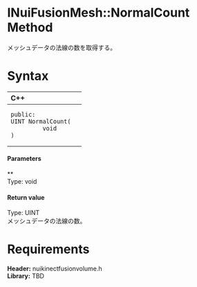 INuiFusionMesh::NormalCount Method  
==================================  

メッシュデータの法線の数を取得する。 <span id="syntaxSection"></span>

Syntax  
======  

<table>
<colgroup>
<col width="100%" />
</colgroup>
<thead>
<tr class="header">
<th align="left">C++</th>
</tr>
</thead>
<tbody>
<tr class="odd">
<td align="left"><pre><code>public:  
UINT NormalCount(  
         void  
)</code></pre></td>
</tr>
</tbody>
</table>

<span id="ID4EG"></span>
#### Parameters  

**    
Type: void  
  

<span id="ID4EP"></span>
#### Return value  

Type: UINT  
メッシュデータの法線の数。  

<span id="requirements"></span>

Requirements  
============  

**Header:** nuikinectfusionvolume.h  
**Library:** TBD  



<!--Please do not edit the data in the comment block below.-->
<!--
TOCTitle : NormalCount Method
RLTitle : INuiFusionMesh::NormalCount Method
KeywordK : NormalCount method
KeywordK : INuiFusionMesh::NormalCount method
KeywordF : INuiFusionMesh::NormalCount
KeywordF : NormalCount
KeywordF : Microsoft.Kinect.nuikinectfusionvolume.INuiFusionMesh.NormalCount(void)
KeywordA : M:Microsoft.Kinect.nuikinectfusionvolume.INuiFusionMesh.NormalCount(void)
AssetID : M:Microsoft.Kinect.nuikinectfusionvolume.INuiFusionMesh.NormalCount(void)
Locale : en-us
CommunityContent : 1
APIType : Managed
APILocation : 
APIName : Microsoft.Kinect.nuikinectfusionvolume.INuiFusionMesh::NormalCount
TargetOS : Windows
TopicType : kbSyntax
DevLang : C++
DocSet : K4Wv2
ProjType : K4Wv2Proj
Technology : Kinect for Windows
Product : Kinect for Windows SDK v2
productversion : 20
-->
